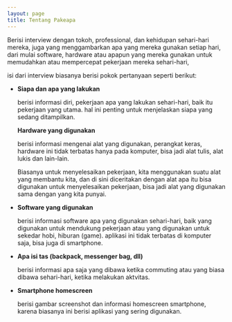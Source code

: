```yaml
---
layout: page
title: Tentang Pakeapa
---
```

<p>
Berisi interview dengan tokoh, professional, dan kehidupan sehari-hari mereka, juga yang menggambarkan apa yang mereka gunakan setiap hari, dari mulai software, hardware atau apapun yang mereka gunakan untuk memudahkan atau mempercepat pekerjaan mereka sehari-hari,
</p>

<!-- <p class="message">
  Hey there! This page is included as an example. Feel free to customize it for your own use upon downloading. Carry on!
</p> -->

<p>isi dari interview biasanya berisi pokok pertanyaan seperti berikut:</p>
<ul>
    <li>
        <strong>Siapa dan apa yang lakukan</strong>
        <p>berisi informasi diri, pekerjaan apa yang lakukan sehari-hari, baik itu pekerjaan yang utama. hal ini penting untuk menjelaskan siapa yang sedang ditampilkan.</p>
    </li>
        <strong>Hardware yang digunakan</strong>
        <p>berisi informasi mengenai alat yang digunakan, perangkat keras, hardware ini tidak terbatas hanya pada komputer, bisa jadi alat tulis, alat lukis dan lain-lain.</p>
        <p>Biasanya untuk menyelesaikan pekerjaan, kita menggunakan suatu alat yang membantu kita, dan di sini diceritakan dengan alat apa itu bisa digunakan untuk menyelesaikan pekerjaan, bisa jadi alat yang digunakan sama dengan yang kita punyai.</p>
    </li>
    <li>
        <strong>Software yang digunakan</strong>
        <p>berisi informasi software apa yang digunakan sehari-hari, baik yang digunakan untuk mendukung pekerjaan atau yang digunakan untuk sekedar hobi, hiburan (game).
    aplikasi ini tidak terbatas di komputer saja, bisa juga di smartphone.</p>
    </li>
    <li>
        <strong>Apa isi tas (backpack, messenger bag, dll)</strong>
        <p>berisi informasi apa saja yang dibawa ketika commuting atau yang biasa dibawa sehari-hari, ketika melakukan aktvitas.</p>
    </li>
    <li><strong>Smartphone homescreen</strong>
        <p>berisi gambar screenshot dan informasi homescreen smartphone, karena biasanya ini berisi aplikasi yang sering digunakan.</p>
    </li>
</ul>


